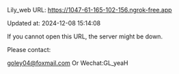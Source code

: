 Lily_web URL: https://1047-61-165-102-156.ngrok-free.app

Updated at: 2024-12-08 15:14:08

If you cannot open this URL, the server might be down.

Please contact: 

goley04@foxmail.com Or Wechat:GL_yeaH